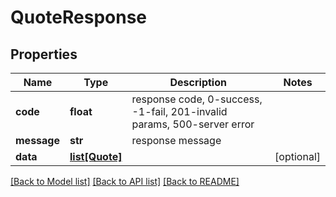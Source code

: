 # QuoteResponse

## Properties
Name | Type | Description | Notes
------------ | ------------- | ------------- | -------------
**code** | **float** | response code, 0-success, -1-fail, 201-invalid params, 500-server error | 
**message** | **str** | response message | 
**data** | [**list[Quote]**](Quote.md) |  | [optional] 

[[Back to Model list]](../README.md#documentation-for-models) [[Back to API list]](../README.md#documentation-for-api-endpoints) [[Back to README]](../README.md)

